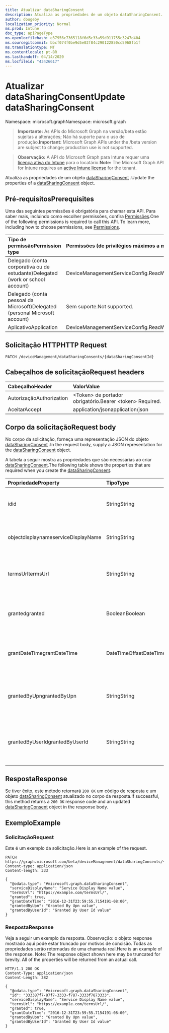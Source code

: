 ```yaml
---
title: Atualizar dataSharingConsent
description: Atualiza as propriedades de um objeto dataSharingConsent.
author: dougeby
localization_priority: Normal
ms.prod: Intune
doc_type: apiPageType
ms.openlocfilehash: e37956c7365118f6d5c33a59d911755c3247d404
ms.sourcegitcommit: bbcf074f0be9d5e02f84c290122850cc5968fb1f
ms.translationtype: MT
ms.contentlocale: pt-BR
ms.lasthandoff: 04/14/2020
ms.locfileid: "43426617"
---
```

# <a name="update-datasharingconsent"></a><span data-ttu-id="cb1e6-103">Atualizar dataSharingConsent</span><span class="sxs-lookup"><span data-stu-id="cb1e6-103">Update dataSharingConsent</span></span>

<span data-ttu-id="cb1e6-104">Namespace: microsoft.graph</span><span class="sxs-lookup"><span data-stu-id="cb1e6-104">Namespace: microsoft.graph</span></span>

> <span data-ttu-id="cb1e6-105">**Importante:** As APIs do Microsoft Graph na versão/beta estão sujeitas a alterações; Não há suporte para o uso de produção.</span><span class="sxs-lookup"><span data-stu-id="cb1e6-105">**Important:** Microsoft Graph APIs under the /beta version are subject to change; production use is not supported.</span></span>

> <span data-ttu-id="cb1e6-106">**Observação:** A API do Microsoft Graph para Intune requer uma [licença ativa do Intune](https://go.microsoft.com/fwlink/?linkid=839381) para o locatário.</span><span class="sxs-lookup"><span data-stu-id="cb1e6-106">**Note:** The Microsoft Graph API for Intune requires an [active Intune license](https://go.microsoft.com/fwlink/?linkid=839381) for the tenant.</span></span>

<span data-ttu-id="cb1e6-107">Atualiza as propriedades de um objeto [dataSharingConsent](../resources/intune-devices-datasharingconsent.md) .</span><span class="sxs-lookup"><span data-stu-id="cb1e6-107">Update the properties of a [dataSharingConsent](../resources/intune-devices-datasharingconsent.md) object.</span></span>

## <a name="prerequisites"></a><span data-ttu-id="cb1e6-108">Pré-requisitos</span><span class="sxs-lookup"><span data-stu-id="cb1e6-108">Prerequisites</span></span>
<span data-ttu-id="cb1e6-p101">Uma das seguintes permissões é obrigatória para chamar esta API. Para saber mais, incluindo como escolher permissões, confira [Permissões](/graph/permissions-reference).</span><span class="sxs-lookup"><span data-stu-id="cb1e6-p101">One of the following permissions is required to call this API. To learn more, including how to choose permissions, see [Permissions](/graph/permissions-reference).</span></span>

|<span data-ttu-id="cb1e6-111">Tipo de permissão</span><span class="sxs-lookup"><span data-stu-id="cb1e6-111">Permission type</span></span>|<span data-ttu-id="cb1e6-112">Permissões (de privilégios máximos a mínimos)</span><span class="sxs-lookup"><span data-stu-id="cb1e6-112">Permissions (from most to least privileged)</span></span>|
|:---|:---|
|<span data-ttu-id="cb1e6-113">Delegado (conta corporativa ou de estudante)</span><span class="sxs-lookup"><span data-stu-id="cb1e6-113">Delegated (work or school account)</span></span>|<span data-ttu-id="cb1e6-114">DeviceManagementServiceConfig.ReadWrite.All</span><span class="sxs-lookup"><span data-stu-id="cb1e6-114">DeviceManagementServiceConfig.ReadWrite.All</span></span>|
|<span data-ttu-id="cb1e6-115">Delegado (conta pessoal da Microsoft)</span><span class="sxs-lookup"><span data-stu-id="cb1e6-115">Delegated (personal Microsoft account)</span></span>|<span data-ttu-id="cb1e6-116">Sem suporte.</span><span class="sxs-lookup"><span data-stu-id="cb1e6-116">Not supported.</span></span>|
|<span data-ttu-id="cb1e6-117">Aplicativo</span><span class="sxs-lookup"><span data-stu-id="cb1e6-117">Application</span></span>|<span data-ttu-id="cb1e6-118">DeviceManagementServiceConfig.ReadWrite.All</span><span class="sxs-lookup"><span data-stu-id="cb1e6-118">DeviceManagementServiceConfig.ReadWrite.All</span></span>|

## <a name="http-request"></a><span data-ttu-id="cb1e6-119">Solicitação HTTP</span><span class="sxs-lookup"><span data-stu-id="cb1e6-119">HTTP Request</span></span>
<!-- {
  "blockType": "ignored"
}
-->
``` http
PATCH /deviceManagement/dataSharingConsents/{dataSharingConsentId}
```

## <a name="request-headers"></a><span data-ttu-id="cb1e6-120">Cabeçalhos de solicitação</span><span class="sxs-lookup"><span data-stu-id="cb1e6-120">Request headers</span></span>
|<span data-ttu-id="cb1e6-121">Cabeçalho</span><span class="sxs-lookup"><span data-stu-id="cb1e6-121">Header</span></span>|<span data-ttu-id="cb1e6-122">Valor</span><span class="sxs-lookup"><span data-stu-id="cb1e6-122">Value</span></span>|
|:---|:---|
|<span data-ttu-id="cb1e6-123">Autorização</span><span class="sxs-lookup"><span data-stu-id="cb1e6-123">Authorization</span></span>|<span data-ttu-id="cb1e6-124">&lt;Token&gt; de portador obrigatório.</span><span class="sxs-lookup"><span data-stu-id="cb1e6-124">Bearer &lt;token&gt; Required.</span></span>|
|<span data-ttu-id="cb1e6-125">Aceitar</span><span class="sxs-lookup"><span data-stu-id="cb1e6-125">Accept</span></span>|<span data-ttu-id="cb1e6-126">application/json</span><span class="sxs-lookup"><span data-stu-id="cb1e6-126">application/json</span></span>|

## <a name="request-body"></a><span data-ttu-id="cb1e6-127">Corpo da solicitação</span><span class="sxs-lookup"><span data-stu-id="cb1e6-127">Request body</span></span>
<span data-ttu-id="cb1e6-128">No corpo da solicitação, forneça uma representação JSON do objeto [dataSharingConsent](../resources/intune-devices-datasharingconsent.md) .</span><span class="sxs-lookup"><span data-stu-id="cb1e6-128">In the request body, supply a JSON representation for the [dataSharingConsent](../resources/intune-devices-datasharingconsent.md) object.</span></span>

<span data-ttu-id="cb1e6-129">A tabela a seguir mostra as propriedades que são necessárias ao criar [dataSharingConsent](../resources/intune-devices-datasharingconsent.md).</span><span class="sxs-lookup"><span data-stu-id="cb1e6-129">The following table shows the properties that are required when you create the [dataSharingConsent](../resources/intune-devices-datasharingconsent.md).</span></span>

|<span data-ttu-id="cb1e6-130">Propriedade</span><span class="sxs-lookup"><span data-stu-id="cb1e6-130">Property</span></span>|<span data-ttu-id="cb1e6-131">Tipo</span><span class="sxs-lookup"><span data-stu-id="cb1e6-131">Type</span></span>|<span data-ttu-id="cb1e6-132">Descrição</span><span class="sxs-lookup"><span data-stu-id="cb1e6-132">Description</span></span>|
|:---|:---|:---|
|<span data-ttu-id="cb1e6-133">id</span><span class="sxs-lookup"><span data-stu-id="cb1e6-133">id</span></span>|<span data-ttu-id="cb1e6-134">String</span><span class="sxs-lookup"><span data-stu-id="cb1e6-134">String</span></span>|<span data-ttu-id="cb1e6-135">A ID de consentimento de compartilhamento de dados</span><span class="sxs-lookup"><span data-stu-id="cb1e6-135">The data sharing consent Id</span></span>|
|<span data-ttu-id="cb1e6-136">objectdisplayname</span><span class="sxs-lookup"><span data-stu-id="cb1e6-136">serviceDisplayName</span></span>|<span data-ttu-id="cb1e6-137">String</span><span class="sxs-lookup"><span data-stu-id="cb1e6-137">String</span></span>|<span data-ttu-id="cb1e6-138">O nome de exibição do fluxo de trabalho do serviço</span><span class="sxs-lookup"><span data-stu-id="cb1e6-138">The display name of the service work flow</span></span>|
|<span data-ttu-id="cb1e6-139">termsUrl</span><span class="sxs-lookup"><span data-stu-id="cb1e6-139">termsUrl</span></span>|<span data-ttu-id="cb1e6-140">String</span><span class="sxs-lookup"><span data-stu-id="cb1e6-140">String</span></span>|<span data-ttu-id="cb1e6-141">O TermsUrl para o consentimento de compartilhamento de dados</span><span class="sxs-lookup"><span data-stu-id="cb1e6-141">The TermsUrl for the data sharing consent</span></span>|
|<span data-ttu-id="cb1e6-142">granted</span><span class="sxs-lookup"><span data-stu-id="cb1e6-142">granted</span></span>|<span data-ttu-id="cb1e6-143">Boolean</span><span class="sxs-lookup"><span data-stu-id="cb1e6-143">Boolean</span></span>|<span data-ttu-id="cb1e6-144">O Estado concedido para o consentimento de compartilhamento de dados</span><span class="sxs-lookup"><span data-stu-id="cb1e6-144">The granted state for the data sharing consent</span></span>|
|<span data-ttu-id="cb1e6-145">grantDateTime</span><span class="sxs-lookup"><span data-stu-id="cb1e6-145">grantDateTime</span></span>|<span data-ttu-id="cb1e6-146">DateTimeOffset</span><span class="sxs-lookup"><span data-stu-id="cb1e6-146">DateTimeOffset</span></span>|<span data-ttu-id="cb1e6-147">O consentimento de tempo foi concedido para esta conta</span><span class="sxs-lookup"><span data-stu-id="cb1e6-147">The time consent was granted for this account</span></span>|
|<span data-ttu-id="cb1e6-148">grantedByUpn</span><span class="sxs-lookup"><span data-stu-id="cb1e6-148">grantedByUpn</span></span>|<span data-ttu-id="cb1e6-149">String</span><span class="sxs-lookup"><span data-stu-id="cb1e6-149">String</span></span>|<span data-ttu-id="cb1e6-150">O UPN do usuário que concedeu o consentimento para esta conta</span><span class="sxs-lookup"><span data-stu-id="cb1e6-150">The Upn of the user that granted consent for this account</span></span>|
|<span data-ttu-id="cb1e6-151">grantedByUserId</span><span class="sxs-lookup"><span data-stu-id="cb1e6-151">grantedByUserId</span></span>|<span data-ttu-id="cb1e6-152">String</span><span class="sxs-lookup"><span data-stu-id="cb1e6-152">String</span></span>|<span data-ttu-id="cb1e6-153">O UserId do usuário que concedeu o consentimento para esta conta</span><span class="sxs-lookup"><span data-stu-id="cb1e6-153">The UserId of the user that granted consent for this account</span></span>|



## <a name="response"></a><span data-ttu-id="cb1e6-154">Resposta</span><span class="sxs-lookup"><span data-stu-id="cb1e6-154">Response</span></span>
<span data-ttu-id="cb1e6-155">Se tiver êxito, este método retornará `200 OK` um código de resposta e um objeto [dataSharingConsent](../resources/intune-devices-datasharingconsent.md) atualizado no corpo da resposta.</span><span class="sxs-lookup"><span data-stu-id="cb1e6-155">If successful, this method returns a `200 OK` response code and an updated [dataSharingConsent](../resources/intune-devices-datasharingconsent.md) object in the response body.</span></span>

## <a name="example"></a><span data-ttu-id="cb1e6-156">Exemplo</span><span class="sxs-lookup"><span data-stu-id="cb1e6-156">Example</span></span>

### <a name="request"></a><span data-ttu-id="cb1e6-157">Solicitação</span><span class="sxs-lookup"><span data-stu-id="cb1e6-157">Request</span></span>
<span data-ttu-id="cb1e6-158">Este é um exemplo da solicitação.</span><span class="sxs-lookup"><span data-stu-id="cb1e6-158">Here is an example of the request.</span></span>
``` http
PATCH https://graph.microsoft.com/beta/deviceManagement/dataSharingConsents/{dataSharingConsentId}
Content-type: application/json
Content-length: 333

{
  "@odata.type": "#microsoft.graph.dataSharingConsent",
  "serviceDisplayName": "Service Display Name value",
  "termsUrl": "https://example.com/termsUrl/",
  "granted": true,
  "grantDateTime": "2016-12-31T23:59:55.7154191-08:00",
  "grantedByUpn": "Granted By Upn value",
  "grantedByUserId": "Granted By User Id value"
}
```

### <a name="response"></a><span data-ttu-id="cb1e6-159">Resposta</span><span class="sxs-lookup"><span data-stu-id="cb1e6-159">Response</span></span>
<span data-ttu-id="cb1e6-p102">Veja a seguir um exemplo da resposta. Observação: o objeto response mostrado aqui pode estar truncado por motivos de concisão. Todas as propriedades serão retornadas de uma chamada real.</span><span class="sxs-lookup"><span data-stu-id="cb1e6-p102">Here is an example of the response. Note: The response object shown here may be truncated for brevity. All of the properties will be returned from an actual call.</span></span>
``` http
HTTP/1.1 200 OK
Content-Type: application/json
Content-Length: 382

{
  "@odata.type": "#microsoft.graph.dataSharingConsent",
  "id": "333387f7-87f7-3333-f787-3333f7873333",
  "serviceDisplayName": "Service Display Name value",
  "termsUrl": "https://example.com/termsUrl/",
  "granted": true,
  "grantDateTime": "2016-12-31T23:59:55.7154191-08:00",
  "grantedByUpn": "Granted By Upn value",
  "grantedByUserId": "Granted By User Id value"
}
```



